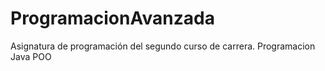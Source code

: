 # ProgramacionAvanzada
Asignatura de programación del segundo curso de carrera. Programacion Java POO
